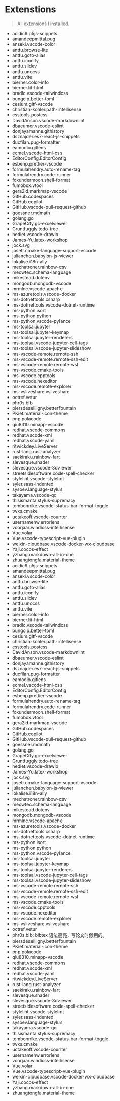 # Extenstions

> All extensions I installed.

- acidic9.p5js-snippets
- amandeepmittal.pug
- anseki.vscode-color
- antfu.browse-lite
- antfu.goto-alias
- antfu.iconify
- antfu.slidev
- antfu.unocss
- antfu.vite
- bierner.color-info
- bierner.lit-html
- bradlc.vscode-tailwindcss
- bungcip.better-toml
- cesium.gltf-vscode
- christian-kohler.path-intellisense
- csstools.postcss
- DavidAnson.vscode-markdownlint
- dbaeumer.vscode-eslint
- donjayamanne.githistory
- dsznajder.es7-react-js-snippets
- ducfilan.pug-formatter
- eamodio.gitlens
- ecmel.vscode-html-css
- EditorConfig.EditorConfig
- esbenp.prettier-vscode
- formulahendry.auto-rename-tag
- formulahendry.code-runner
- foxundermoon.shell-format
- fumobox.vtool
- gera2ld.markmap-vscode
- GitHub.codespaces
- GitHub.copilot
- GitHub.vscode-pull-request-github
- goessner.mdmath
- golang.go
- GrapeCity.gc-excelviewer
- Gruntfuggly.todo-tree
- hediet.vscode-drawio
- James-Yu.latex-workshop
- jock.svg
- josetr.cmake-language-support-vscode
- julianchen.babylon-js-viewer
- lokalise.i18n-ally
- mechatroner.rainbow-csv
- meowtec.schema-language
- mikestead.dotenv
- mongodb.mongodb-vscode
- mrmlnc.vscode-apache
- ms-azuretools.vscode-docker
- ms-dotnettools.csharp
- ms-dotnettools.vscode-dotnet-runtime
- ms-python.isort
- ms-python.python
- ms-python.vscode-pylance
- ms-toolsai.jupyter
- ms-toolsai.jupyter-keymap
- ms-toolsai.jupyter-renderers
- ms-toolsai.vscode-jupyter-cell-tags
- ms-toolsai.vscode-jupyter-slideshow
- ms-vscode-remote.remote-ssh
- ms-vscode-remote.remote-ssh-edit
- ms-vscode-remote.remote-wsl
- ms-vscode.cmake-tools
- ms-vscode.cpptools
- ms-vscode.hexeditor
- ms-vscode.remote-explorer
- ms-vsliveshare.vsliveshare
- octref.vetur
- phr0s.bib
- piersdeseilligny.betterfountain
- PKief.material-icon-theme
- pnp.polacode
- qiu8310.minapp-vscode
- redhat.vscode-commons
- redhat.vscode-xml
- redhat.vscode-yaml
- ritwickdey.LiveServer
- rust-lang.rust-analyzer
- saekiraku.rainbow-fart
- slevesque.shader
- slevesque.vscode-3dviewer
- streetsidesoftware.code-spell-checker
- stylelint.vscode-stylelint
- syler.sass-indented
- sysoev.language-stylus
- takayama.vscode-qq
- thisismanta.stylus-supremacy
- tombonnike.vscode-status-bar-format-toggle
- twxs.cmake
- uctakeoff.vscode-counter
- usernamehw.errorlens
- voorjaar.windicss-intellisense
- Vue.volar
- Vue.vscode-typescript-vue-plugin
- weixin-cloudbase.vscode-docker-wx-cloudbase
- Yaji.cocos-effect
- yzhang.markdown-all-in-one
- zhuangtongfa.material-theme
- acidic9.p5js-snippets
- amandeepmittal.pug
- anseki.vscode-color
- antfu.browse-lite
- antfu.goto-alias
- antfu.iconify
- antfu.slidev
- antfu.unocss
- antfu.vite
- bierner.color-info
- bierner.lit-html
- bradlc.vscode-tailwindcss
- bungcip.better-toml
- cesium.gltf-vscode
- christian-kohler.path-intellisense
- csstools.postcss
- DavidAnson.vscode-markdownlint
- dbaeumer.vscode-eslint
- donjayamanne.githistory
- dsznajder.es7-react-js-snippets
- ducfilan.pug-formatter
- eamodio.gitlens
- ecmel.vscode-html-css
- EditorConfig.EditorConfig
- esbenp.prettier-vscode
- formulahendry.auto-rename-tag
- formulahendry.code-runner
- foxundermoon.shell-format
- fumobox.vtool
- gera2ld.markmap-vscode
- GitHub.codespaces
- GitHub.copilot
- GitHub.vscode-pull-request-github
- goessner.mdmath
- golang.go
- GrapeCity.gc-excelviewer
- Gruntfuggly.todo-tree
- hediet.vscode-drawio
- James-Yu.latex-workshop
- jock.svg
- josetr.cmake-language-support-vscode
- julianchen.babylon-js-viewer
- lokalise.i18n-ally
- mechatroner.rainbow-csv
- meowtec.schema-language
- mikestead.dotenv
- mongodb.mongodb-vscode
- mrmlnc.vscode-apache
- ms-azuretools.vscode-docker
- ms-dotnettools.csharp
- ms-dotnettools.vscode-dotnet-runtime
- ms-python.isort
- ms-python.python
- ms-python.vscode-pylance
- ms-toolsai.jupyter
- ms-toolsai.jupyter-keymap
- ms-toolsai.jupyter-renderers
- ms-toolsai.vscode-jupyter-cell-tags
- ms-toolsai.vscode-jupyter-slideshow
- ms-vscode-remote.remote-ssh
- ms-vscode-remote.remote-ssh-edit
- ms-vscode-remote.remote-wsl
- ms-vscode.cmake-tools
- ms-vscode.cpptools
- ms-vscode.hexeditor
- ms-vscode.remote-explorer
- ms-vsliveshare.vsliveshare
- octref.vetur
- phr0s.bib: bibtex 语法高亮，写论文时候用的。
- piersdeseilligny.betterfountain
- PKief.material-icon-theme
- pnp.polacode
- qiu8310.minapp-vscode
- redhat.vscode-commons
- redhat.vscode-xml
- redhat.vscode-yaml
- ritwickdey.LiveServer
- rust-lang.rust-analyzer
- saekiraku.rainbow-fart
- slevesque.shader
- slevesque.vscode-3dviewer
- streetsidesoftware.code-spell-checker
- stylelint.vscode-stylelint
- syler.sass-indented
- sysoev.language-stylus
- takayama.vscode-qq
- thisismanta.stylus-supremacy
- tombonnike.vscode-status-bar-format-toggle
- twxs.cmake
- uctakeoff.vscode-counter
- usernamehw.errorlens
- voorjaar.windicss-intellisense
- Vue.volar
- Vue.vscode-typescript-vue-plugin
- weixin-cloudbase.vscode-docker-wx-cloudbase
- Yaji.cocos-effect
- yzhang.markdown-all-in-one
- zhuangtongfa.material-theme
